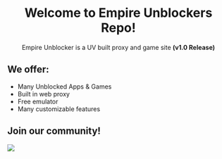 <div align="center">
  
# Welcome to Empire Unblockers Repo!
Empire Unblocker is a UV built proxy and game site **(v1.0 Release)**
</div>

## We offer:
- Many Unblocked Apps & Games
- Built in web proxy
- Free emulator
- Many customizable features

## Join our community!
<a align="center" href="https://discord.gg/9BZ4stcEjg">
    <img src="https://invidget.switchblade.xyz/Cqaa8x82Ch?theme=dark"/>
</a>
